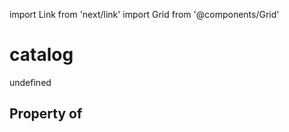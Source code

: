 import Link from 'next/link'
import Grid from '@components/Grid'

# catalog

undefined

## Property of



